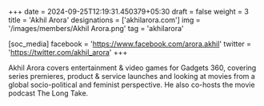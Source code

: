 +++
date = 2024-09-25T12:19:31.450379+05:30
draft = false
weight = 3
title = 'Akhil Arora'
designations = ['akhilarora.com']
img = '/images/members/Akhil Arora.png'
tag = 'akhilarora'

[soc_media]
facebook = 'https://www.facebook.com/arora.akhil'
twitter = 'https://twitter.com/akhil_arora'
+++

Akhil Arora covers entertainment & video games for Gadgets 360, covering series premieres, product & service launches and looking at movies from a global socio-political and feminist perspective. He also co-hosts the movie podcast The Long Take.

